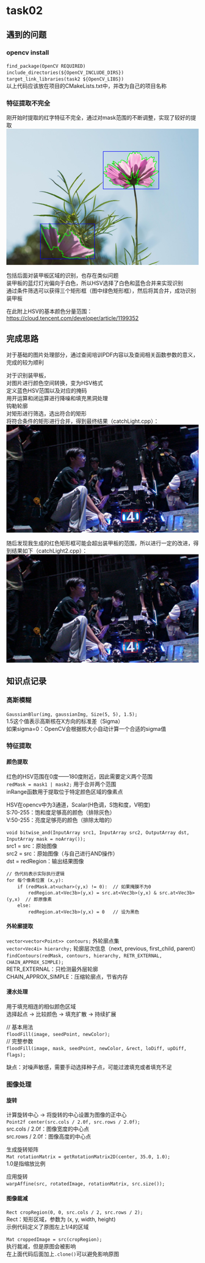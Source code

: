 # task02
## 遇到的问题
### opencv install
`find_package(OpenCV REQUIRED)`  
`include_directories(${OpenCV_INCLUDE_DIRS})`  
`target_link_libraries(task2 ${OpenCV_LIBS})`  
以上代码应该放在项目的CMakeLists.txt中，并改为自己的项目名称

### 特征提取不完全
刚开始时提取的红字特征不完全，通过对mask范围的不断调整，实现了较好的提取
![red_features](./resources/test_red_features.png)

包括后面对装甲板区域的识别，也存在类似问题  
装甲板的蓝灯灯光偏向于白色，所以HSV选择了白色和蓝色合并来实现识别  
通过条件筛选可以获得三个矩形框（图中绿色矩形框），然后将其合并，成功识别装甲板

在此附上HSV的基本颜色分量范围：https://cloud.tencent.com/developer/article/1199352

## 完成思路
对于基础的图片处理部分，通过查阅培训PDF内容以及查阅相关函数参数的意义，完成的较为顺利

对于识别装甲板，  
对图片进行颜色空间转换，变为HSV格式  
定义蓝色HSV范围以及对应的掩码  
用开运算和闭运算进行降噪和填充黑洞处理  
钩勒轮廓  
对矩形进行筛选，选出符合的矩形  
将符合条件的矩形进行合并，得到最终结果（catchLight.cpp）：  
![dealed_light_caught](./resources/dealed_image_2.png)

随后发现我生成的红色矩形框可能会超出装甲板的范围，所以进行一定的改进，得到结果如下（catchLight2.cpp）：  
![dealed_light_caught_2](./resources/dealed2_image_2.png)

## 知识点记录
### 高斯模糊
`GaussianBlur(img, gaussianImg, Size(5, 5), 1.5);`  
1.5这个值表示高斯核在X方向的标准差（Sigma）  
如果sigma=0：OpenCV会根据核大小自动计算一个合适的sigma值

### 特征提取
#### 颜色提取
红色的HSV范围在0度——180度附近，因此需要定义两个范围  
`redMask = mask1 | mask2;`  用于合并两个范围  
inRange函数用于提取位于特定颜色区域的像素点  

HSV在opencv中为3通道，Scalar(H色调，S饱和度，V明度)  
S:70-255：饱和度足够高的颜色（排除灰色）  
V:50-255：亮度足够亮的颜色（排除太暗的）

`void bitwise_and(InputArray src1, InputArray src2, OutputArray dst, InputArray mask = noArray());`  
src1 = src：原始图像  
src2 = src：原始图像（与自己进行AND操作）  
dst = redRegion：输出结果图像

```
// 伪代码表示实际执行逻辑  
for 每个像素位置 (x,y):  
    if (redMask.at<uchar>(y,x) != 0):  // 如果掩膜不为0  
        redRegion.at<Vec3b>(y,x) = src.at<Vec3b>(y,x) & src.at<Vec3b>(y,x)  // 即原像素  
    else:  
        redRegion.at<Vec3b>(y,x) = 0   // 设为黑色
```

#### 外轮廓提取
`vector<vector<Point>> contours;`  外轮廓点集  
`vector<Vec4i> hierarchy;`  轮廓层次信息（next, previous, first_child, parent）  
`findContours(redMask, contours, hierarchy, RETR_EXTERNAL, CHAIN_APPROX_SIMPLE);`  
RETR_EXTERNAL：只检测最外层轮廓  
CHAIN_APPROX_SIMPLE：压缩轮廓点，节省内存

#### 漫水处理
用于填充相连的相似颜色区域  
选择起点 -> 比较颜色 -> 填充扩散 -> 持续扩展

// 基本用法  
`floodFill(image, seedPoint, newColor);`  
// 完整参数  
`floodFill(image, mask, seedPoint, newColor, &rect, loDiff, upDiff, flags);`

缺点：对噪声敏感，需要手动选择种子点，可能过渡填充或者填充不足

### 图像处理
#### 旋转
计算旋转中心 -> 将旋转的中心设置为图像的正中心  
`Point2f center(src.cols / 2.0f, src.rows / 2.0f);`  
src.cols / 2.0f：图像宽度的中心点  
src.rows / 2.0f：图像高度的中心点  

生成旋转矩阵  
`Mat rotationMatrix = getRotationMatrix2D(center, 35.0, 1.0);`  
1.0是指缩放比例

应用旋转  
`warpAffine(src, rotatedImage, rotationMatrix, src.size());`

#### 图像裁减
`Rect cropRegion(0, 0, src.cols / 2, src.rows / 2);`  
Rect：矩形区域，参数为 (x, y, width, height)  
示例代码定义了原图左上1/4的区域

`Mat croppedImage = src(cropRegion);`  
执行裁减，但是原图会被影响  
在上面代码后面加上`.clone()`可以避免影响原图


